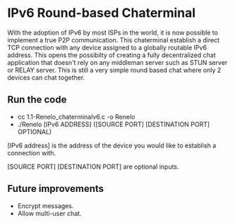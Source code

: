 # IPv6 Round-based Chaterminal

With the adoption of IPv6 by most ISPs in the world, it is now possible to implement a true P2P communication. This chaterminal establish a direct TCP connection with any device assigned to a globally routable IPv6 address. This opens the possibilty of creating a fully decentralized chat application that doesn't rely on any middleman server such as STUN server or RELAY server. This is still a very simple round based chat where only 2 devices can chat together.  

##  Run the code
- cc 1.1-Renelo_chaterminalv6.c -o Renelo
- ./Renelo [IPv6 ADDRESS] ([SOURCE PORT] [DESTINATION PORT] OPTIONAL)

[IPv6 address] is the address of the device you would like to establish a connection with.

[SOURCE PORT] [DESTINATION PORT] are optional inputs.

  
##  Future improvements
- Encrypt messages.
- Allow multi-user chat.
